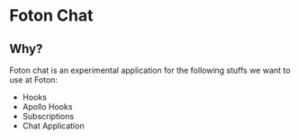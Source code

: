 # Foton Chat

## Why?
Foton chat is an experimental application for the following stuffs we want to use at Foton:
- Hooks
- Apollo Hooks
- Subscriptions
- Chat Application

